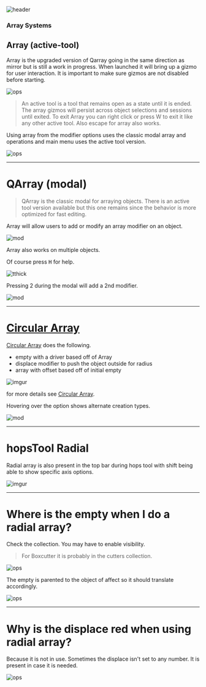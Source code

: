 ![header](img/banner.gif)

### Array Systems

## Array (active-tool)

Array is the upgraded version of Qarray going in the same direction as mirror but is still a work in progress.
When launched it will bring up a gizmo for user interaction. It is important to make sure gizmos are not disabled before starting.

![ops](img/operations/o9.gif)

> An active tool is a tool that remains open as a state until it is ended. The array gizmos will persist across object selections and sessions until exited. To exit Array you can right click or press W to exit it like any other active tool. Also escape for array also works.

Using array from the modifier options uses the classic modal array and operations and main menu uses the active tool version.

![ops](img/operations/o18.gif)

---

# QArray (modal)

>QArray is the classic modal for arraying objects. There is an active tool version available but this one remains since the behavior is more optimized for fast editing.

Array will allow users to add or modify an array modifier on an object.

![mod](img/modifiers/m5.gif)

Array also works on multiple objects.

Of course press <kbd>H</kbd> for help.

![tthick](img/modifiers/m6.png)

Pressing 2 during the modal will add a 2nd modifier.

![mod](img/modifiers/m7.gif)

___

# [Circular Array](circular.md)

[Circular Array](circular.md) does the following.

- empty with a driver based off of Array
- displace modifier to push the object outside for radius
- array with offset based off of initial empty

![imgur](https://i.imgur.com/tziVVYj.gif)

for more details see [Circular Array](circular.md).

Hovering over the option shows alternate creation types.

![mod](img/modifiers/m27.png)

___

# hopsTool Radial

Radial array is also present in the top bar during hops tool with shift being able to show specific axis options.

![imgur](https://i.imgur.com/YcxWmPn.gif)

___

# Where is the empty when I do a radial array?

Check the collection. You may have to enable visibility.

> For Boxcutter it is probably in the cutters collection.

![ops](img/operations/o19.gif)

The empty is parented to the object of affect so it should translate accordingly.

![ops](img/operations/o21.gif)

___

# Why is the displace red when using radial array?

Because it is not in use. Sometimes the displace isn't set to any number. It is present in case it is needed.

![ops](img/operations/o20.gif)
